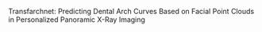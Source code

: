 Transfarchnet: Predicting Dental Arch Curves Based on Facial Point Clouds in Personalized Panoramic X-Ray Imaging
